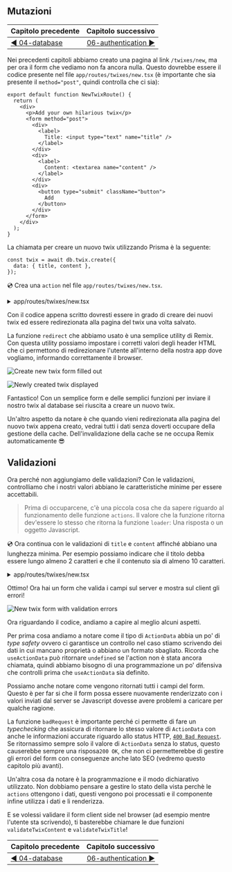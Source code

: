 ## Mutazioni

| Capitolo precedente  | Capitolo successivo     |
| :--------------- | ---------------: |
| [◀︎ 04-database](../04-database)| [06-authentication ▶︎](../06-authentication) |


Nei precedenti capitoli abbiamo creato una pagina al link `/twixes/new`, ma per ora il form che vediamo non fa ancora nulla. Questo dovrebbe essere il codice presente nel file `app/routes/twixes/new.tsx` (è importante che sia presente il `method="post"`, quindi controlla che ci sia):

```tsx filename=app/routes/twixes/new.tsx
export default function NewTwixRoute() {
  return (
    <div>
      <p>Add your own hilarious twix</p>
      <form method="post">
        <div>
          <label>
            Title: <input type="text" name="title" />
          </label>
        </div>
        <div>
          <label>
            Content: <textarea name="content" />
          </label>
        </div>
        <div>
          <button type="submit" className="button">
            Add
          </button>
        </div>
      </form>
    </div>
  );
}
```

La chiamata per creare un nuovo twix utilizzando Prisma è la seguente:

```tsx
const twix = await db.twix.create({
  data: { title, content },
});
```

💿 Crea una `action` nel file `app/routes/twixes/new.tsx`.

<details>

<summary>app/routes/twixes/new.tsx</summary>

```tsx filename=app/routes/twixes/new.tsx lines=[1-2,4,6-25]
import type { ActionFunction } from "remix";
import { redirect } from "remix";

import { db } from "~/utils/db.server";

export const action: ActionFunction = async ({
  request,
}) => {
  const form = await request.formData();
  const title = form.get("title");
  const content = form.get("content");
  // qui facciamo un piccolo type check per rendere TypeScript felice
  // dopo ci occuperemo della validazione!
  if (
    typeof title !== "string" ||
    typeof content !== "string"
  ) {
    throw new Error(`Ci sono errori nel form`);
  }

  const fields = { title, content };

  const twix = await db.twix.create({ data: fields });
  return redirect(`/twixes/${twix.id}`);
};

export default function NewTwixRoute() {
  return (
    <div>
      <p>Crea il tuo twix</p>
      <form method="post">
        <div>
          <label>
            Titolo: <input type="text" name="title" />
          </label>
        </div>
        <div>
          <label>
            Contenuto: <textarea name="content" />
          </label>
        </div>
        <div>
          <button type="submit" className="button">
            Aggiungi
          </button>
        </div>
      </form>
    </div>
  );
}
```

</details>

Con il codice appena scritto dovresti essere in grado di creare dei nuovi twix ed essere redirezionata alla pagina del twix una volta salvato.

La funzione `redirect` che abbiamo usato è una semplice utility di Remix. Con questa utility possiamo impostare i corretti valori degli header HTML che ci permettono di redirezionare l'utente all'interno della nostra app dove vogliamo, informando correttamente il browser.

![Create new twix form filled out](../assets/05/new-twix-filled.png)

![Newly created twix displayed](../assets/05/new-twix-displayed.png)

Fantastico! Con un semplice form e delle semplici funzioni per inviare il nostro twix al database sei riuscita a creare un nuovo twix.

Un'altro aspetto da notare è che quando vieni redirezionata alla pagina del nuovo twix appena creato, vedrai tutti i dati senza doverti occupare della gestione della cache. Dell'invalidazione della cache se ne occupa Remix automaticamente 😎

## Validazioni

Ora perché non aggiungiamo delle validazioni? Con le validazioni, controlliamo che i nostri valori abbiano le caratteristiche minime per essere accettabili.

> Prima di occuparcene, c'è una piccola cosa che da sapere riguardo al funzionamento delle funzione `actions`. Il valore che la funzione ritorna dev'essere lo stesso che ritorna la funzione `loader`: Una risposta o un oggetto Javascript.

💿 Ora continua con le validazioni di `title` e `content` affinché abbiano una lunghezza minima. Per esempio possiamo indicare che il titolo debba essere lungo almeno 2 caratteri e che il contenuto sia di almeno 10 caratteri.

<details>

<summary>app/routes/twixes/new.tsx</summary>

```tsx filename=app/routes/twixes/new.tsx lines=[2,6-10,12-16,18-28,30-31,43-45,48-51,53-55,62,73,75-83,86-94,100,102-110,113-121]
import type { ActionFunction } from "remix";
import { useActionData, redirect, json } from "remix";

import { db } from "~/utils/db.server";

function validateTwixContent(content: string) {
  if (content.length < 10) {
    return `Il twix è troppo corto`;
  }
}

function validateTwixTitle(title: string) {
  if (title.length < 3) {
    return `Il titolo è troppo corto`;
  }
}

type ActionData = {
  formError?: string;
  fieldErrors?: {
    title: string | undefined;
    content: string | undefined;
  };
  fields?: {
    title: string;
    content: string;
  };
};

const badRequest = (data: ActionData) =>
  json(data, { status: 400 });

export const action: ActionFunction = async ({
  request,
}) => {
  const form = await request.formData();
  const title = form.get("title");
  const content = form.get("content");
  if (
    typeof title !== "string" ||
    typeof content !== "string"
  ) {
    return badRequest({
      formError: `Form not submitted correctly.`,
    });
  }

  const fieldErrors = {
    title: validateTwixTitle(title),
    content: validateTwixContent(content),
  };
  const fields = { title, content };
  if (Object.values(fieldErrors).some(Boolean)) {
    return badRequest({ fieldErrors, fields });
  }

  const twix = await db.twix.create({ data: fields });
  return redirect(`/twixes/${twix.id}`);
};

export default function NewTwixRoute() {
  const actionData = useActionData<ActionData>();

  return (
    <div>
      <p>Add your own hilarious twix</p>
      <form method="post">
        <div>
          <label>
            Title:{" "}
            <input
              type="text"
              defaultValue={actionData?.fields?.title}
              name="title"
              aria-invalid={
                Boolean(actionData?.fieldErrors?.title) ||
                undefined
              }
              aria-errormessage={
                actionData?.fieldErrors?.title
                  ? "name-error"
                  : undefined
              }
            />
          </label>
          {actionData?.fieldErrors?.title ? (
            <p
              className="form-validation-error"
              role="alert"
              id="name-error"
            >
              {actionData.fieldErrors.title}
            </p>
          ) : null}
        </div>
        <div>
          <label>
            Content:{" "}
            <textarea
              defaultValue={actionData?.fields?.content}
              name="content"
              aria-invalid={
                Boolean(actionData?.fieldErrors?.content) ||
                undefined
              }
              aria-errormessage={
                actionData?.fieldErrors?.content
                  ? "content-error"
                  : undefined
              }
            />
          </label>
          {actionData?.fieldErrors?.content ? (
            <p
              className="form-validation-error"
              role="alert"
              id="content-error"
            >
              {actionData.fieldErrors.content}
            </p>
          ) : null}
        </div>
        <div>
          <button type="submit" className="button">
            Add
          </button>
        </div>
      </form>
    </div>
  );
}
```

</details>

Ottimo! Ora hai un form che valida i campi sul server e mostra sul client gli errori!

![New twix form with validation errors](../assets/05/twix-error-validation.png)

Ora riguardando il codice, andiamo a capire al meglio alcuni aspetti.

Per prima cosa andiamo a notare come il tipo di `ActionData` abbia un po' di _type safety_ ovvero ci garantisce un controllo nel caso stiamo scrivendo dei dati in cui mancano proprietà o abbiano un formato sbagliato. 
Ricorda che `useActionData` può ritornare `undefined` se l'action non è stata ancora chiamata, quindi abbiamo bisogno di una programmazione un po' difensiva che controlli prima che `useActionData` sia definito.

Possiamo anche notare come vengono ritornati tutti i campi del form. Questo è per far si che il form possa essere nuovamente renderizzato con i valori inviati dal server se Javascript dovesse avere problemi a caricare per qualche ragione.

La funzione `badRequest` è importante perché ci permette di fare un _typechecking_ che assicura di ritornare lo stesso valore di `ActionData` con anche le informazioni accurate riguardo allo status HTTP, [`400 Bad Request`](https://developer.mozilla.org/en-US/docs/Web/HTTP/Status/400). Se ritornassimo sempre solo il valore di `ActionData` senza lo status, questo causerebbe sempre una risposa`200 OK`, che non ci permetterebbe di gestire gli errori del form con conseguenze anche lato SEO (vedremo questo capitolo più avanti).

Un'altra cosa da notare è la programmazione e il modo dichiarativo utilizzato. Non dobbiamo pensare a gestire lo stato della vista perchè le `actions` ottengono i dati, questi vengono poi processati e il componente infine utilizza i dati e li renderizza.

E se volessi validare il form client side nel browser (ad esempio mentre l'utente sta scrivendo), ti basterebbe chiamare le due funzioni `validateTwixContent` e `validateTwixTitle`!

| Capitolo precedente  | Capitolo successivo     |
| :--------------- | ---------------: |
| [◀︎ 04-database](../04-database)| [06-authentication ▶︎](../06-authentication) |